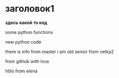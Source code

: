 # заголовок1

**здесь какой то код**

some python functions

new python code

there is info from master
i am old senior from vetka2

from github with love


htllo from elena

